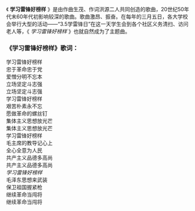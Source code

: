 

《 **学习雷锋好榜样**
》是由作曲生茂、作词洪源二人共同创造的歌曲，20世纪50年代末60年代初影响较深的歌曲。歌曲激昂、振奋。在每年的三月五日，各大学校会举行大型的活动——“3.5学雷锋日”在这一天学生会到各个社区义务清扫、访问老人等，《
_学习雷锋好榜样_ 》也就自然成为了主题曲。

### 《学习雷锋好榜样》歌词：

学习雷锋好榜样  
忠于革命忠于党  
爱憎分明不忘本  
立场坚定斗志强  
立场坚定斗志强  
学习雷锋好榜样  
艰苦朴素永不忘  
愿做革命的螺丝钉  
集体主义思想放光芒  
集体主义思想放光芒  
学习雷锋好榜样  
毛主席的教导记心上  
全心全意为人民  
共产主义品德多高尚  
共产主义品德多高尚  
_学习雷锋好榜样_  
毛泽东思想来武装  
保卫祖国握紧枪  
继续革命当闯将  
继续革命当闯将

